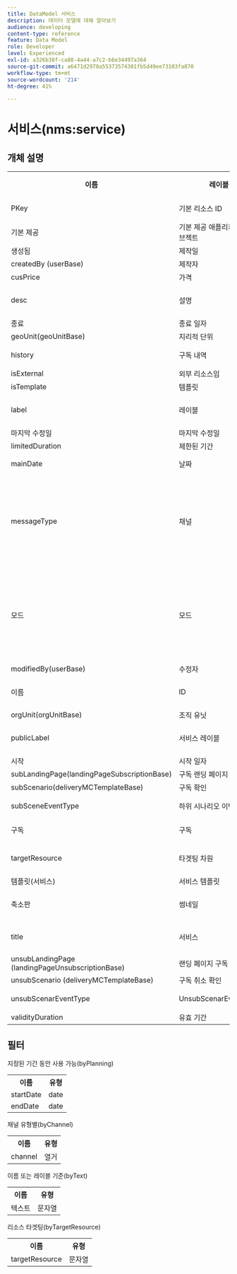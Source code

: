 ```yaml
---
title: DataModel 서비스
description: 데이터 모델에 대해 알아보기
audience: developing
content-type: reference
feature: Data Model
role: Developer
level: Experienced
exl-id: a326b38f-ca88-4a44-a7c2-b6e34497a364
source-git-commit: a6471d2970a55373574301fb5d49ee73103fa870
workflow-type: tm+mt
source-wordcount: '214'
ht-degree: 41%

---
```


# 서비스(nms:service)

## 개체 설명

<table>
               <tr>
                  <th>이름</th>
                  <th>레이블</th>
                  <th>유형(길이)</th>
                  <th>열거 값</th>
               </tr>
               <tr>
                  <td>PKey</td>
                  <td>기본 리소스 ID</td>
                  <td>문자열 </td>
                  <td> </td>
               </tr>
               <tr>
                  <td>기본 제공</td>
                  <td>기본 제공 애플리케이션 오브젝트</td>
                  <td>부울 </td>
                  <td> </td>
               </tr>
               <tr>
                  <td>생성됨</td>
                  <td>제작일</td>
                  <td>date </td>
                  <td> </td>
               </tr>
               <tr>
                  <td>createdBy (userBase)</td>
                  <td>제작자</td>
                  <td>링크 </td>
                  <td> </td>
               </tr>
               <tr>
                  <td>cusPrice</td>
                  <td>가격</td>
                  <td>정수 </td>
                  <td> </td>
               </tr>
               <tr>
                  <td>desc</td>
                  <td>설명</td>
                  <td>문자열(512)</td>
                  <td> </td>
               </tr>
               <tr>
                  <td>종료</td>
                  <td>종료 일자</td>
                  <td>date </td>
                  <td> </td>
               </tr>
               <tr>
                  <td>geoUnit(geoUnitBase)</td>
                  <td>지리적 단위</td>
                  <td>링크 </td>
                  <td> </td>
               </tr>
               <tr>
                  <td>history</td>
                  <td>구독 내역</td>
                  <td>컬렉션 </td>
                  <td> </td>
               </tr>
               <tr>
                  <td>isExternal</td>
                  <td>외부 리소스임</td>
                  <td>부울 </td>
                  <td> </td>
               </tr>
               <tr>
                  <td>isTemplate</td>
                  <td>템플릿</td>
                  <td>부울 </td>
                  <td> </td>
               </tr>
               <tr>
                  <td>label</td>
                  <td>레이블</td>
                  <td>문자열(128)</td>
                  <td> </td>
               </tr>
               <tr>
                  <td>마지막 수정일</td>
                  <td>마지막 수정일</td>
                  <td>date </td>
                  <td> </td>
               </tr>
               <tr>
                  <td>limitedDuration</td>
                  <td>제한된 기간</td>
                  <td>부울 </td>
                  <td> </td>
               </tr>
               <tr>
                  <td>mainDate</td>
                  <td>날짜</td>
                  <td>날짜(255)</td>
                  <td> </td>
               </tr>
               <tr>
                  <td>messageType</td>
                  <td>채널</td>
                  <td>열거형(바이트) </td>
                  <td>
                     <ul>
                        <li>모바일(SMS) - sms - 1</li>
                        <li>이메일 - 이메일 - 0</li>
                        <li>잘못된 값 - __Invalid_value__ - __Invalid_value__</li>
                     </ul>
                  </td>
               </tr>
               <tr>
                  <td>모드</td>
                  <td>모드</td>
                  <td>열거형(바이트) </td>
                  <td>
                     <ul>
                        <li>바이럴 - 바이럴 - 1</li>
                        <li>뉴스레터 - 뉴스레터 - 0</li>
                        <li>잘못된 값 - __Invalid_value__ - __Invalid_value__</li>
                     </ul>
                  </td>
               </tr>
               <tr>
                  <td>modifiedBy(userBase)</td>
                  <td>수정자</td>
                  <td>링크 </td>
                  <td> </td>
               </tr>
               <tr>
                  <td>이름</td>
                  <td>ID</td>
                  <td>문자열(64)</td>
                  <td> </td>
               </tr>
               <tr>
                  <td>orgUnit(orgUnitBase)</td>
                  <td>조직 유닛</td>
                  <td>링크 </td>
                  <td> </td>
               </tr>
               <tr>
                  <td>publicLabel</td>
                  <td>서비스 레이블</td>
                  <td>문자열(128)</td>
                  <td> </td>
               </tr>
               <tr>
                  <td>시작</td>
                  <td>시작 일자</td>
                  <td>date </td>
                  <td> </td>
               </tr>
               <tr>
                  <td>subLandingPage(landingPageSubscriptionBase)</td>
                  <td>구독 랜딩 페이지</td>
                  <td>링크 </td>
                  <td> </td>
               </tr>
               <tr>
                  <td>subScenario(deliveryMCTemplateBase)</td>
                  <td>구독 확인</td>
                  <td>링크 </td>
                  <td> </td>
               </tr>
               <tr>
                  <td>subSceneEventType</td>
                  <td>하위 시나리오 이벤트 유형</td>
                  <td>문자열 </td>
                  <td> </td>
               </tr>
               <tr>
                  <td>구독</td>
                  <td>구독</td>
                  <td>컬렉션 </td>
                  <td> </td>
               </tr>
               <tr>
                  <td>targetResource</td>
                  <td>타겟팅 차원</td>
                  <td>문자열(255)</td>
                  <td> </td>
               </tr>
               <tr>
                  <td>템플릿(서비스)</td>
                  <td>서비스 템플릿</td>
                  <td>링크 </td>
                  <td> </td>
               </tr>
               <tr>
                  <td>축소판</td>
                  <td>썸네일</td>
                  <td>문자열(255)</td>
                  <td> </td>
               </tr>
               <tr>
                  <td>title</td>
                  <td>서비스</td>
                  <td>문자열(255)</td>
                  <td> </td>
               </tr>
               <tr>
                  <td>unsubLandingPage (landingPageUnsubscriptionBase)</td>
                  <td>랜딩 페이지 구독 취소</td>
                  <td>링크 </td>
                  <td> </td>
               </tr>
               <tr>
                  <td>unsubScenario (deliveryMCTemplateBase)</td>
                  <td>구독 취소 확인</td>
                  <td>링크 </td>
                  <td> </td>
               </tr>
               <tr>
                  <td>unsubScenarEventType</td>
                  <td>UnsubScenarEventType</td>
                  <td>문자열 </td>
                  <td> </td>
               </tr>
               <tr>
                  <td>validityDuration</td>
                  <td>유효 기간</td>
                  <td>번호 </td>
                  <td> </td>
               </tr>
            </table>

## 필터

지정된 기간 동안 사용 가능(byPlanning)

<table>
    <tr>
    <th>이름</th>
    <th>유형</th>
    </tr>
    <tr>
    <td>startDate</td>
    <td>date</td>
    </tr>
    <tr>
    <td>endDate</td>
    <td>date</td>
    </tr>
</table>

채널 유형별(byChannel)

<table>
<tr>
<th>이름</th>
<th>유형</th>
</tr>
<tr>
<td>channel</td>
<td>열거</td>
</tr>
</table>

이름 또는 레이블 기준(byText)

<table>
<tr>
<th>이름</th>
<th>유형</th>
</tr>
<tr>
<td>텍스트</td>
<td>문자열</td>
</tr>
</table>

리소스 타겟팅(byTargetResource)

<table>
<tr>
<th>이름</th>
<th>유형</th>
</tr>
<tr>
<td>targetResource</td>
<td>문자열</td>
</tr>
</table>
